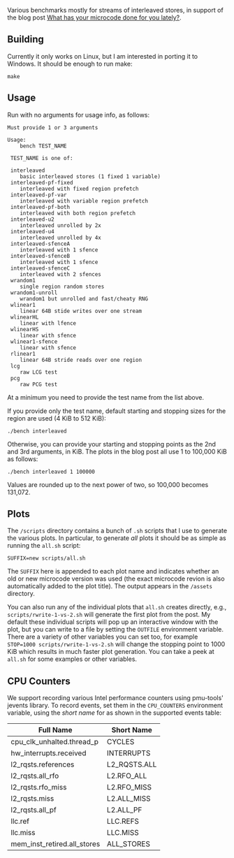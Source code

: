 Various benchmarks mostly for streams of interleaved stores, in support of the blog post [What has your microcode done for you lately?](https://travisdowns.github.io/blog/2019/03/19/random-writes-and-microcode-oh-my.html).

## Building

Currently it only works on Linux, but I am interested in porting it to Windows. It should be enough to run make:

    make

## Usage

Run with no arguments for usage info, as follows:

```
Must provide 1 or 3 arguments

Usage:
	bench TEST_NAME

 TEST_NAME is one of:

 interleaved
	basic interleaved stores (1 fixed 1 variable)
 interleaved-pf-fixed
	interleaved with fixed region prefetch
 interleaved-pf-var
	interleaved with variable region prefetch
 interleaved-pf-both
	interleaved with both region prefetch
 interleaved-u2
	interleaved unrolled by 2x
 interleaved-u4
	interleaved unrolled by 4x
 interleaved-sfenceA
	interleaved with 1 sfence
 interleaved-sfenceB
	interleaved with 1 sfence
 interleaved-sfenceC
	interleaved with 2 sfences
 wrandom1
	single region random stores 
 wrandom1-unroll
	wrandom1 but unrolled and fast/cheaty RNG
 wlinear1
	linear 64B stide writes over one stream
 wlinearHL
	linear with lfence
 wlinearHS
	linear with sfence
 wlinear1-sfence
	linear with sfence
 rlinear1
	linear 64B stride reads over one region
 lcg
	raw LCG test
 pcg
	raw PCG test
```

At a minimum you need to provide the test name from the list above.

If you provide only the test name, default starting and stopping sizes for the region are used (4 KiB to 512 KiB):

    ./bench interleaved

Otherwise, you can provide your starting and stopping points as the 2nd and 3rd arguments, in KiB. The plots in the blog post all use 1 to 100,000 KiB as follows:

    ./bench interleaved 1 100000

Values are rounded up to the next power of two, so 100,000 becomes 131,072.

## Plots

The `/scripts` directory contains a bunch of `.sh` scripts that I use to generate the various plots. In particular, to generate _all_ plots it should be as simple as running the `all.sh` script:

    SUFFIX=new scripts/all.sh

The `SUFFIX` here is appended to each plot name and indicates whether an old or new microcode version was used (the exact microcode revion is also automatically added to the plot title). The output appears in the `/assets` directory.

You can also run any of the individual plots that `all.sh` creates directly, e.g., `scripts/rwrite-1-vs-2.sh` will generate the first plot from the post. My default these individual scripts will pop up an interactive window with the plot, but you can write to a file by setting the `OUTFILE` environment variable. There are a variety of other variables you can set too, for example `STOP=1000 scripts/rwrite-1-vs-2.sh` will change the stopping point to 1000 KiB which results in much faster plot generation. You can take a peek at `all.sh` for some examples or other variables.

## CPU Counters

We support recording various Intel performance counters using pmu-tools' jevents library. To record events, set them in the `CPU_COUNTERS` environment variable, using the _short name_ for as shown in the supported events table:

| Full Name                   | Short Name   |
| -------------------------   | -----------  |
| cpu_clk_unhalted.thread_p   | CYCLES       |
| hw_interrupts.received      | INTERRUPTS   |
| l2_rqsts.references         | L2_RQSTS.ALL |
| l2_rqsts.all_rfo            | L2.RFO_ALL   |
| l2_rqsts.rfo_miss           | L2.RFO_MISS  |
| l2_rqsts.miss               | L2.ALL_MISS  |
| l2_rqsts.all_pf             | L2.ALL_PF    |
| llc.ref                     | LLC.REFS     |
| llc.miss                    | LLC.MISS     |
| mem_inst_retired.all_stores | ALL_STORES   |
